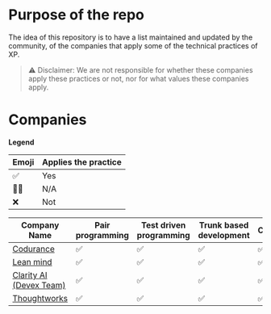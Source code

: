 # Purpose of the repo
The idea of this repository is to have a list maintained and updated by the community, of the companies that apply some of the technical practices of XP.

> ⚠️ Disclaimer: We are not responsible for whether these companies apply these practices or not, nor for what values these companies apply.

# Companies
**Legend**


| Emoji | Applies the practice  |
| -------- | -------- |
| ✅     | Yes     |
| 🤷‍♀️     | N/A     |
| ❌     | Not     |


| Company Name                                   | Pair programming | Test driven programming | Trunk based development | CD/CI | Location |
|------------------------------------------------| -------- | -------- | -------- | -------- | -------- |
| [Codurance](https://codurance.com/)            | ✅     | ✅     | ✅     | ✅     |  Remote     |
| [Lean mind](https://leanmind.es/)              | ✅     | ✅     | ✅     | ✅     |  Remote     |
| [Clarity AI (Devex Team)](https://clarity.ai/) | ✅     | ✅     | ✅     | ✅     |  Remote     |
| [Thoughtworks](https://www.thoughtworks.com/)  | ✅     | ✅     | ✅     | ✅     |  Remote     |
